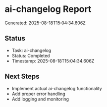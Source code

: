 # ai-changelog Report

Generated: 2025-08-18T15:04:34.606Z

## Status
- Task: ai-changelog
- Status: Completed
- Timestamp: 2025-08-18T15:04:34.606Z

## Next Steps
- Implement actual ai-changelog functionality
- Add proper error handling
- Add logging and monitoring
